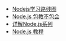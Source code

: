  - [Nodejs学习路线图](http://blog.fens.me/nodejs-roadmap/)
 - [Node.js 包教不包会](https://github.com/alsotang/node-lessons)
 - [详解Node.js系列](http://blog.csdn.net/youyudehexie/article/category/1289794)
 - [Node.js 教程](http://www.runoob.com/nodejs/nodejs-tutorial.html)
 
